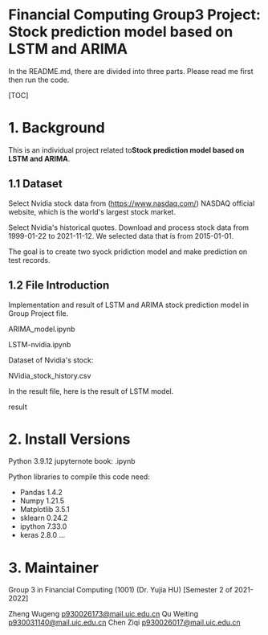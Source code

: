 # Financial Computing Group3 Project: Stock prediction model based on LSTM and ARIMA

In the README.md, there are divided into three parts. Please read me first then run the code.

[TOC]

# 1. Background

This is an individual project related to**Stock prediction model based on LSTM and ARIMA**. 

## 1.1 Dataset

Select Nvidia stock data from (https://www.nasdaq.com/) NASDAQ official website, which is the world's largest stock market. 

Select Nvidia's historical quotes. Download and process stock data from 1999-01-22 to 2021-11-12. We selected data that is from 2015-01-01.

The goal is to create two syock pridiction model and make prediction on test records. 

##  1.2 File Introduction

Implementation  and result of LSTM and ARIMA stock prediction model in Group Project file.

ARIMA_model.ipynb

LSTM-nvidia.ipynb

Dataset of Nvidia's stock:

NVidia_stock_history.csv

In the result file, here is the result of LSTM model.

result


# 2. Install Versions

Python 3.9.12
jupyternote book: .ipynb

Python libraries to compile this code need:

- Pandas		1.4.2
- Numpy 		1.21.5
- Matplotlib	3.5.1
- sklearn 		0.24.2
- ipython		7.33.0
- keras		2.8.0
...

# 3. Maintainer

Group 3 in Financial Computing (1001) (Dr. Yujia HU) [Semester 2 of 2021-2022]

Zheng Wugeng p930026173@mail.uic.edu.cn
Qu Weiting p930031140@mail.uic.edu.cn
Chen Ziqi p930026017@mail.uic.edu.cn







